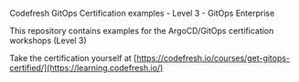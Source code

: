 Codefresh GitOps Certification examples - Level 3 - GitOps Enterprise

This repository  contains examples for the ArgoCD/GitOps certification workshops (Level 3)

Take the certification yourself at [https://codefresh.io/courses/get-gitops-certified/](https://learning.codefresh.io/)
